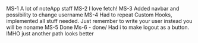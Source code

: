 MS-1 A lot of noteApp staff
MS-2 I love fetch!
MS-3 Added navbar and possibility to change username
MS-4 Had to repeat Custom Hooks, implemented all stuff needed. Just remember to write your user instead you will be noname
MS-5 Done
Ms-6 - done/ Had i to make logout as a button. IMHO just another path looks better